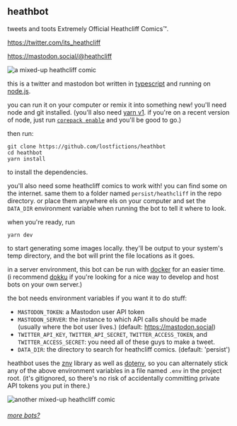 ## heathbot

tweets and toots Extremely Official Heathcliff Comics™.

https://twitter.com/its_heathcliff

https://mastodon.social/@heathcliff

![a mixed-up heathcliff comic](https://i.imgur.com/Sm4PpX6.png)

this is a twitter and mastodon bot written in
[typescript](https://www.typescriptlang.org/) and running on
[node.js](http://nodejs.org/).

you can run it on your computer or remix it into something new! you'll need node
and git installed. (you'll also need [yarn v1](https://classic.yarnpkg.com). if
you're on a recent version of node, just run [`corepack
enable`](https://nodejs.org/api/corepack.html) and you'll be good to go.)

then run:

```
git clone https://github.com/lostfictions/heathbot
cd heathbot
yarn install
```

to install the dependencies.

you'll also need some heathcliff comics to work with! you can find some on the
internet. same them to a folder named `persist/heathcliff` in the repo
directory. or place them anywhere els on your computer and set the `DATA_DIR`
environment variable when running the bot to tell it where to look.

when you're ready, run

```
yarn dev
```

to start generating some images locally. they'll be output to your system's temp
directory, and the bot will print the file locations as it goes.

in a server environment, this bot can be run with
[docker](https://docs.docker.com/) for an easier time. (i recommend
[dokku](http://dokku.viewdocs.io/dokku/) if you're looking for a nice way to
develop and host bots on your own server.)

the bot needs environment variables if you want it to do stuff:

- `MASTODON_TOKEN`: a Mastodon user API token
- `MASTODON_SERVER`: the instance to which API calls should be made (usually
  where the bot user lives.) (default: https://mastodon.social)
- `TWITTER_API_KEY`, `TWITTER_API_SECRET`, `TWITTER_ACCESS_TOKEN`, and
  `TWITTER_ACCESS_SECRET`: you need all of these guys to make a tweet.
- `DATA_DIR`: the directory to search for heathcliff comics. (default:
  'persist')

heathbot uses the [znv](https://github.com/lostfictions/znv/) library as well as
[dotenv](https://github.com/motdotla/dotenv), so you can alternately stick
any of the above environment variables in a file named `.env` in the project
root. (it's gitignored, so there's no risk of accidentally committing private
API tokens you put in there.)

![another mixed-up heathcliff comic](https://i.imgur.com/J061W3c.png)

###### [more bots?](https://github.com/lostfictions?tab=repositories&q=botally)
